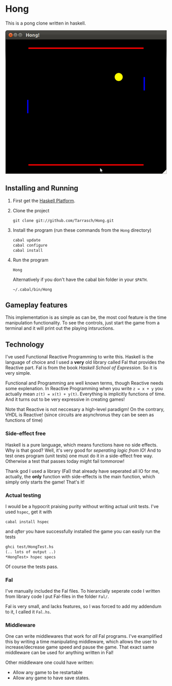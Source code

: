 # Hong

This is a pong clone written in haskell.

![Hong](https://github.com/Tarrasch/Hong/raw/master/Hong.png "Hong!")

## Installing and Running

  1. First get the [Haskell Platform][hp].

  1. Clone the project

         git clone git://github.com/Tarrasch/Hong.git

  1. Install the program (run these commands from the `Hong` directory)

         cabal update
         cabal configure
         cabal install

  1. Run the program

         Hong

     Alternatively if you don't have the cabal bin folder in your `$PATH`.

         ~/.cabal/bin/Hong


## Gameplay features

This implementation is as simple as can be, the most cool feature
is the time manipulation functionality. To see the controls,
just start the game from a terminal and it will print out the playing
intsructions.

## Technology

I've used Functional Reactive Programming to write this.
Haskell is the language of choice and I used a **very** old
library called Fal that provides the Reactive part.
Fal is from the book *Haskell School of Expression*. So it is very simple.

Functional and Programming are well known terms, though Reactive
needs some explenation. In Reactive Programming when you write
`z = x + y` you actually
mean `z(t) = x(t) + y(t)`. Everything is implicitly functions of time.
And it turns out to be very expressive in creating games!

Note that Reactive is not neccesary a high-level paradigm!
On the contrary, VHDL is Reactive!
(since circuits are asynchronus they can be seen as functions of time)

### Side-effect free

Haskell is a pure language, which means functions have no side effects.
Why is that good? Well, it's very good for
*seperating logic from IO*! And to test ones program (unit tests)
one must do it in a side-effect free way. Otherwise a test that passes
today might fail tommorow!

Thank god I used a library (Fal) that already have seperated
all IO for me, actually, the **only** function with side-effects
is the main function, which simply only starts the game! That's it!

### Actual testing

I would be a hypocrit praising purity without writing actual
unit tests. I've used `hspec`, get it with

    cabal install hspec

and *after* you have successfully
installed the game you can easily run the tests

    ghci test/HongTest.hs
    (.. lots of output ..)
    *HongTest> hspec specs

Of course the tests pass.

### Fal

I've manually included the Fal files. To hierarcially seperate code
I written from library code I put Fal-files in the folder `Fal/`.

Fal is very small, and lacks features,
so I was forced to add my addendum to it, I called it `Fal.hs`.

### Middleware

One can write middlewares that work for *all* Fal programs. I've
examplified this by writing a time manipulating middleware, which allows the
user to increase/decrease game speed and pause the game.
That exact same middleware can be used for anything written
in Fal!

Other middleware one could have written:

  * Allow any game to be restartable
  * Allow any game to have save states.


[hp]: http://hackage.haskell.org/platform/
